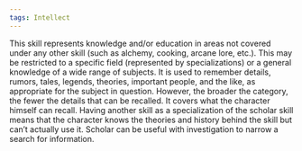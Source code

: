 ```yaml
---
tags: Intellect
---
```

 This skill represents knowledge and/or education in areas not covered under any other skill (such as alchemy, cooking, arcane lore, etc.). This may be restricted to a specific field (represented by specializations) or a general knowledge of a wide range of subjects. It is used to remember details, rumors, tales, legends, theories, important people, and the like, as appropriate for the subject in question. However, the broader the category, the fewer the details that can be recalled. It covers what the character himself can recall. Having another skill as a specialization of the scholar skill means that the character knows the theories and history behind the skill but can’t actually use it. Scholar can be useful with investigation to narrow a search for information.